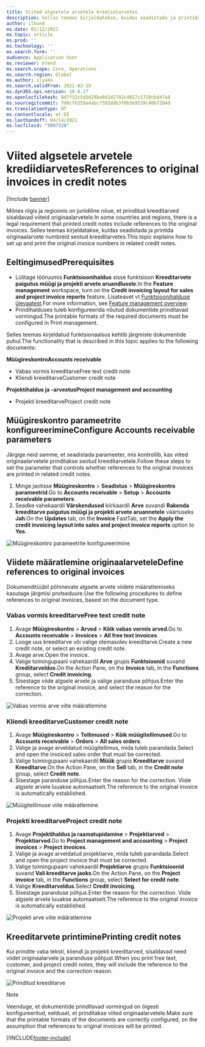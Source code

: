 ```yaml
---
title: Viited algsetele arvetele krediidiarvetes
description: Selles teemas kirjeldatakse, kuidas seadistada ja printida originaalarvete numbreid seotud kreeditarvetes.
author: ilkond
ms.date: 01/12/2021
ms.topic: article
ms.prod: ''
ms.technology: ''
ms.search.form: ''
audience: Application User
ms.reviewer: kfend
ms.search.scope: Core, Operations
ms.search.region: Global
ms.author: ilyako
ms.search.validFrom: 2021-03-19
ms.dyn365.ops.version: 10.0.17
ms.openlocfilehash: 8d7f32c5d3d29be8d1d2742c4017c1719cbd47a8
ms.sourcegitcommit: 7d0cfb359a4abc7392ddb3f0b3e9539c40b7204d
ms.translationtype: HT
ms.contentlocale: et-EE
ms.lasthandoff: 04/14/2021
ms.locfileid: "5897328"
---
```

# <a name="references-to-original-invoices-in-credit-notes"></a><span data-ttu-id="7d881-103">Viited algsetele arvetele krediidiarvetes</span><span class="sxs-lookup"><span data-stu-id="7d881-103">References to original invoices in credit notes</span></span>

[!include [banner](../includes/banner.md)]


<span data-ttu-id="7d881-104">Mõnes riigis ja regioonis on juriidiline nõue, et prinditud kreeditarved sisaldavad viiteid originaalarvetele.</span><span class="sxs-lookup"><span data-stu-id="7d881-104">In some countries and regions, there is a legal requirement that printed credit notes include references to the original invoices.</span></span> <span data-ttu-id="7d881-105">Selles teemas kirjeldatakse, kuidas seadistada ja printida originaalarvete numbreid seotud kreeditarvetes.</span><span class="sxs-lookup"><span data-stu-id="7d881-105">This topic explains how to set up and print the original invoice numbers in related credit notes.</span></span>

## <a name="prerequisites"></a><span data-ttu-id="7d881-106">Eeltingimused</span><span class="sxs-lookup"><span data-stu-id="7d881-106">Prerequisites</span></span>

- <span data-ttu-id="7d881-107">Lülitage tööruumis **Funktsioonihaldus** sisse funktsioon **Kreeditarvete paigutus müügi ja projekti arvete aruandlusele**.</span><span class="sxs-lookup"><span data-stu-id="7d881-107">In the **Feature management** workspace, turn on the **Credit invoicing layout for sales and project invoice reports** feature.</span></span> <span data-ttu-id="7d881-108">Lisateavet vt [Funktsioonihalduse ülevaatest](../../fin-ops-core/fin-ops/get-started/feature-management/feature-management-overview.md).</span><span class="sxs-lookup"><span data-stu-id="7d881-108">For more information, see [Feature management overview](../../fin-ops-core/fin-ops/get-started/feature-management/feature-management-overview.md).</span></span>
- <span data-ttu-id="7d881-109">Prindihalduses tuleb konfigureerida nõutud dokumentide prinditavad vormingud.</span><span class="sxs-lookup"><span data-stu-id="7d881-109">The printable formats of the required documents must be configured in Print management.</span></span>

<span data-ttu-id="7d881-110">Selles teemas kirjeldatud funktsionaalsus kehtib järgmiste dokumentide puhul.</span><span class="sxs-lookup"><span data-stu-id="7d881-110">The functionality that is described in this topic applies to the following documents:</span></span>

<span data-ttu-id="7d881-111">**Müügireskontro**</span><span class="sxs-lookup"><span data-stu-id="7d881-111">**Accounts receivable**</span></span>

- <span data-ttu-id="7d881-112">Vabas vormis kreeditarve</span><span class="sxs-lookup"><span data-stu-id="7d881-112">Free text credit note</span></span>
- <span data-ttu-id="7d881-113">Kliendi kreeditarve</span><span class="sxs-lookup"><span data-stu-id="7d881-113">Customer credit note</span></span>

<span data-ttu-id="7d881-114">**Projektihaldus ja -arvestus**</span><span class="sxs-lookup"><span data-stu-id="7d881-114">**Project management and accounting**</span></span>

- <span data-ttu-id="7d881-115">Projekti kreeditarve</span><span class="sxs-lookup"><span data-stu-id="7d881-115">Project credit note</span></span>

## <a name="configure-accounts-receivable-parameters"></a><span data-ttu-id="7d881-116">Müügireskontro parameetrite konfigureerimine</span><span class="sxs-lookup"><span data-stu-id="7d881-116">Configure Accounts receivable parameters</span></span>

<span data-ttu-id="7d881-117">Järgige neid samme, et seadistada parameeter, mis kontrollib, kas viited originaalarvetele prinditakse seotud kreeditarvetele.</span><span class="sxs-lookup"><span data-stu-id="7d881-117">Follow these steps to set the parameter that controls whether references to the original invoices are printed in related credit notes.</span></span>

1. <span data-ttu-id="7d881-118">Minge jaotisse **Müügireskontro** \> **Seadistus** \> **Müügireskontro parameetrid**.</span><span class="sxs-lookup"><span data-stu-id="7d881-118">Go to **Accounts receivable** \> **Setup** \> **Accounts receivable parameters**.</span></span>
2. <span data-ttu-id="7d881-119">Seadke vahekaardil **Värskendused** kiirkaardil **Arve** suvandi **Rakenda kreeditarve paigutus müügi ja projekti arvete aruannetele** väärtuseks **Jah**.</span><span class="sxs-lookup"><span data-stu-id="7d881-119">On the **Updates** tab, on the **Invoice** FastTab, set the **Apply the credit invoicing layout into sales and project invoice reports** option to **Yes**.</span></span>

![Müügireskontro parameetrite konfigureerimine](media/original-invoice-number-in-credit-note.jpg)

## <a name="define-references-to-original-invoices"></a><span data-ttu-id="7d881-121">Viidete määratlemine originaalarvetele</span><span class="sxs-lookup"><span data-stu-id="7d881-121">Define references to original invoices</span></span>

<span data-ttu-id="7d881-122">Dokumenditüübil põhinevate algsete arvete viidete määratlemiseks kasutage järgmisi protseduure.</span><span class="sxs-lookup"><span data-stu-id="7d881-122">Use the following procedures to define references to original invoices, based on the document type.</span></span>

### <a name="free-text-credit-note"></a><span data-ttu-id="7d881-123">Vabas vormis kreeditarve</span><span class="sxs-lookup"><span data-stu-id="7d881-123">Free text credit note</span></span>

1. <span data-ttu-id="7d881-124">Avage **Müügireskontro** \> **Arved** \> **Kõik vabas vormis arved**.</span><span class="sxs-lookup"><span data-stu-id="7d881-124">Go to **Accounts receivable** \> **Invoices** \> **All free text invoices**.</span></span>
2. <span data-ttu-id="7d881-125">Looge uus kreeditarve või valige olemasolev kreeditarve.</span><span class="sxs-lookup"><span data-stu-id="7d881-125">Create a new credit note, or select an existing credit note.</span></span>
3. <span data-ttu-id="7d881-126">Avage arve.</span><span class="sxs-lookup"><span data-stu-id="7d881-126">Open the invoice.</span></span>
4. <span data-ttu-id="7d881-127">Valige toimingupaani vahekaardil **Arve** grupis **Funktsioonid** suvand **Krediitarveldus**.</span><span class="sxs-lookup"><span data-stu-id="7d881-127">On the Action Pane, on the **Invoice** tab, in the **Functions** group, select **Credit invoicing**.</span></span>
5. <span data-ttu-id="7d881-128">Sisestage viide algsele arvele ja valige paranduse põhjus.</span><span class="sxs-lookup"><span data-stu-id="7d881-128">Enter the reference to the original invoice, and select the reason for the correction.</span></span>

![Vabas vormis arve viite määratlemine](media/reference-original-invoice-FTI.jpg)

### <a name="customer-credit-note"></a><span data-ttu-id="7d881-130">Kliendi kreeditarve</span><span class="sxs-lookup"><span data-stu-id="7d881-130">Customer credit note</span></span>

1. <span data-ttu-id="7d881-131">Avage **Müügireskontro** \> **Tellimused** \> **Kõik müügitellimused**.</span><span class="sxs-lookup"><span data-stu-id="7d881-131">Go to **Accounts receivable** \> **Orders** \> **All sales orders**.</span></span>
2. <span data-ttu-id="7d881-132">Valige ja avage arveldatud müügitellimus, mida tuleb parandada.</span><span class="sxs-lookup"><span data-stu-id="7d881-132">Select and open the invoiced sales order that must be corrected.</span></span>
3. <span data-ttu-id="7d881-133">Valige toimingupaani vahekaardil **Müük** grupis **Kreeditarve** suvand **Kreeditarve**.</span><span class="sxs-lookup"><span data-stu-id="7d881-133">On the Action Pane, on the **Sell** tab, in the **Credit note** group, select **Credit note**.</span></span>
4. <span data-ttu-id="7d881-134">Sisestage paranduse põhjus.</span><span class="sxs-lookup"><span data-stu-id="7d881-134">Enter the reason for the correction.</span></span> <span data-ttu-id="7d881-135">Viide algsele arvele luuakse automaatselt.</span><span class="sxs-lookup"><span data-stu-id="7d881-135">The reference to the original invoice is automatically established.</span></span>

![Müügitellimuse viite määratlemine](media/reference-original-invoice-SO.jpg)

### <a name="project-credit-note"></a><span data-ttu-id="7d881-137">Projekti kreeditarve</span><span class="sxs-lookup"><span data-stu-id="7d881-137">Project credit note</span></span>

1. <span data-ttu-id="7d881-138">Avage **Projektihaldus ja raamatupidamine** \> **Projektiarved** \> **Projektiarved**.</span><span class="sxs-lookup"><span data-stu-id="7d881-138">Go to **Project management and accounting** \> **Project invoices** \> **Project invoices**.</span></span>
2. <span data-ttu-id="7d881-139">Valige ja avage arveldatud projektiarve, mida tuleb parandada.</span><span class="sxs-lookup"><span data-stu-id="7d881-139">Select and open the project invoice that must be corrected.</span></span>
3. <span data-ttu-id="7d881-140">Valige toimingupaani vahekaardil **Projektiarve** grupis **Funktsioonid** suvand **Vali kreeditarve jaoks**.</span><span class="sxs-lookup"><span data-stu-id="7d881-140">On the Action Pane, on the **Project invoice** tab, in the **Functions** group, select **Select for credit note**.</span></span>
4. <span data-ttu-id="7d881-141">Valige **Kreeditarveldus**.</span><span class="sxs-lookup"><span data-stu-id="7d881-141">Select **Credit invoicing**.</span></span>
5. <span data-ttu-id="7d881-142">Sisestage paranduse põhjus.</span><span class="sxs-lookup"><span data-stu-id="7d881-142">Enter the reason for the correction.</span></span> <span data-ttu-id="7d881-143">Viide algsele arvele luuakse automaatselt.</span><span class="sxs-lookup"><span data-stu-id="7d881-143">The reference to the original invoice is automatically established.</span></span>

![Projekti arve viite määratlemine](media/reference-original-invoice-project.jpg)

## <a name="printing-credit-notes"></a><span data-ttu-id="7d881-145">Kreeditarvete printimine</span><span class="sxs-lookup"><span data-stu-id="7d881-145">Printing credit notes</span></span>

<span data-ttu-id="7d881-146">Kui prindite vaba teksti, kliendi ja projekti kreeditarved, sisaldavad need viidet originaalarvele ja paranduse põhjust.</span><span class="sxs-lookup"><span data-stu-id="7d881-146">When you print free text, customer, and project credit notes, they will include the reference to the original invoice and the correction reason.</span></span>

![Prinditud kreeditarve](media/credit-note-FTI.jpg)

> [!NOTE]
> <span data-ttu-id="7d881-148">Veenduge, et dokumentide prinditavad vormingud on õigesti konfigureeritud, eeldusel, et prinditakse viited originaalarvetele.</span><span class="sxs-lookup"><span data-stu-id="7d881-148">Make sure that the printable formats of the documents are correctly configured, on the assumption that references to original invoices will be printed.</span></span>


[!INCLUDE[footer-include](../../includes/footer-banner.md)]